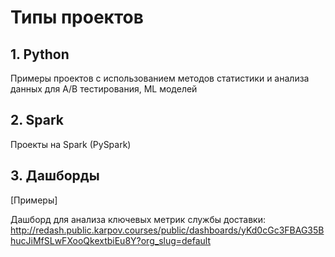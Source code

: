 # Типы проектов

## 1. Python

Примеры проектов с использованием методов статистики и анализа данных для A/B тестирования, ML моделей


## 2. Spark

Проекты на Spark (PySpark)

## 3. Дашборды
[Примеры]

Дашборд для анализа ключевых метрик службы доставки:
http://redash.public.karpov.courses/public/dashboards/yKd0cGc3FBAG35BhucJiMfSLwFXooQkextbiEu8Y?org_slug=default 
